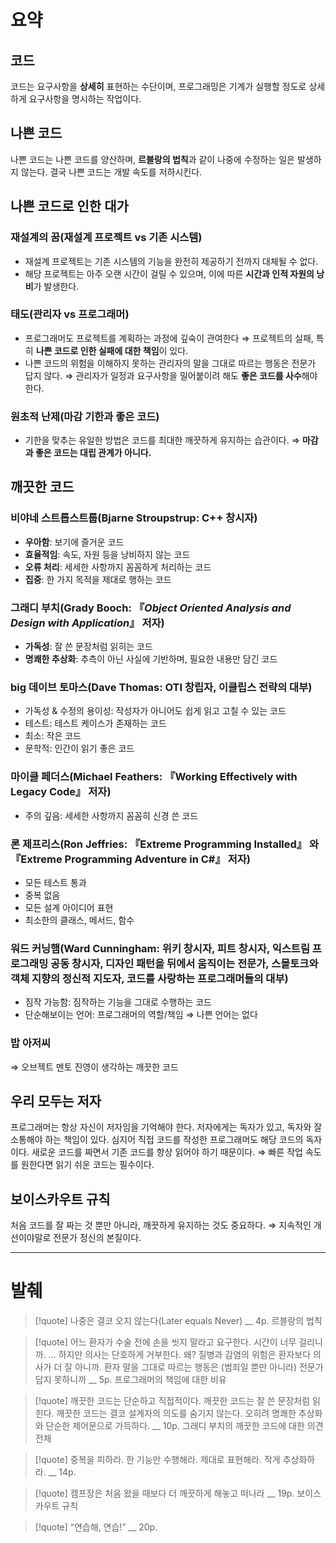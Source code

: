 # 요약

## 코드
코드는 요구사항을 **상세히** 표현하는 수단이며, 프로그래밍은 기계가 실행할 정도로 상세하게 요구사항을 명시하는 작업이다.

## 나쁜 코드
나쁜 코드는 나쁜 코드를 양산하며, **르블랑의 법칙**과 같이 나중에 수정하는 일은 발생하지 않는다.
결국 나쁜 코드는 개발 속도를 저하시킨다.

## 나쁜 코드로 인한 대가
### 재설계의 꿈(재설계 프로젝트 vs 기존 시스템)
- 재설계 프로젝트는 기존 시스템의 기능을 완전히 제공하기 전까지 대체될 수 없다.
- 해당 프로젝트는 아주 오랜 시간이 걸릴 수 있으며, 이에 따른 **시간과 인적 자원의 낭비**가 발생한다.
### 태도(관리자 vs 프로그래머)
- 프로그래머도 프로젝트를 계획하는 과정에 깊숙이 관여한다 ⇒ 프로젝트의 실패, 특히 **나쁜 코드로 인한 실패에 대한 책임**이 있다.
- 나쁜 코드의 위험을 이해하지 못하는 관리자의 말을 그대로 따르는 행동은 전문가 답지 않다. ⇒ 관리자가 일정과 요구사항을 밀어붙이려 해도 **좋은 코드를 사수**해야 한다.
### 원초적 난제(마감 기한과 좋은 코드)
- 기한을 맞추는 유일한 방법은 코드를 최대한 깨끗하게 유지하는 습관이다. ⇒ **마감과 좋은 코드는 대립 관계가 아니다.**

## 깨끗한 코드
### 비야네 스트롭스트룹(Bjarne Stroupstrup: C++ 창시자)
- **우아함**: 보기에 즐거운 코드
- **효율적임**: 속도, 자원 등을 낭비하지 않는 코드
- **오류 처리**: 세세한 사항까지 꼼꼼하게 처리하는 코드
- **집중**: 한 가지 목적을 제대로 행하는 코드
### 그래디 부치(Grady Booch: 『*Object Oriented Analysis and Design with Application*』 저자)
- **가독성**: 잘 쓴 문장처럼 읽히는 코드
- **명쾌한 추상화**: 추측이 아닌 사실에 기반하며, 필요한 내용만 담긴 코드
### big 데이브 토마스(Dave Thomas: OTI 창립자, 이클립스 전략의 대부)
- 가독성 & 수정의 용이성: 작성자가 아니어도 쉽게 읽고 고칠 수 있는 코드
- 테스트: 테스트 케이스가 존재하는 코드
- 최소: 작은 코드
- 문학적: 인간이 읽기 좋은 코드
### 마이클 페더스(Michael Feathers: 『Working Effectively with Legacy Code』 저자)
- 주의 깊음: 세세한 사항까지 꼼꼼히 신경 쓴 코드
### 론 제프리스(Ron Jeffries: 『Extreme Programming Installed』 와 『Extreme Programming Adventure in C#』 저자)
- 모든 테스트 통과
- 중복 없음
- 모든 설계 아이디어 표현
- 최소한의 클래스, 메서드, 함수
### 워드 커닝햄(Ward Cunningham: 위키 창시자, 피트 창시자, 익스트림 프로그래밍 공동 창시자, 디자인 패턴을 뒤에서 움직이는 전문가, 스몰토크와 객체 지향의 정신적 지도자, 코드를 사랑하는 프로그래머들의 대부)
- 짐작 가능함: 짐작하는 기능을 그대로 수행하는 코드
- 단순해보이는 언어: 프로그래머의 역할/책임 ⇒ 나쁜 언어는 없다
### 밥 아저씨
⇒ 오브젝트 멘토 진영이 생각하는 깨끗한 코드

## 우리 모두는 저자
프로그래머는 항상 자신이 저자임을 기억해야 한다. 저자에게는 독자가 있고, 독자와 잘 소통해야 하는 책임이 있다.
심지어 직접 코드를 작성한 프로그래머도 해당 코드의 독자이다. 새로운 코드를 짜면서 기존 코드를 항상 읽어야 하기 때문이다.
⇒ 빠른 작업 속도를 원한다면 읽기 쉬운 코드는 필수이다.

## 보이스카우트 규칙
처음 코드를 잘 짜는 것 뿐만 아니라, 깨끗하게 유지하는 것도 중요하다.
⇒ 지속적인 개선이야말로 전문가 정신의 본질이다.

---

# 발췌

> [!quote]
> 나중은 결코 오지 않는다(Later equals Never)
> __
> 4p. 르블랑의 법칙

> [!quote]
> 어느 환자가 수술 전에 손을 씻지 말라고 요구한다. 시간이 너무 걸리니까.
> …
> 하지만 의사는 단호하게 거부한다. 왜? 질병과 감염의 위험은 환자보다 의사가 더 잘 아니까. 환자 말을 그대로 따르는 행동은 (범죄일 뿐만 아니라) 전문가답지 못하니까
> __
> 5p. 프로그래머의 책임에 대한 비유

> [!quote]
> 깨끗한 코드는 단순하고 직접적이다. 
> 깨끗한 코드는 잘 쓴 문장처럼 읽힌다. 
> 깨끗한 코드는 결코 설계자의 의도를 숨기지 않는다. 
> 오히려 명쾌한 추상화와 단순한 제어문으로 가득하다.
> __
> 10p. 그래디 부치의 깨끗한 코드에 대한 의견 전체

> [!quote]
> 중복을 피하라. 한 기능만 수행해라. 제대로 표현해라. 작게 추상화하라.
> __
> 14p.

> [!quote]
> 캠프장은 처음 왔을 때보다 더 깨끗하게 해놓고 떠나라
> __
> 19p. 보이스카우트 규칙

> [!quote]
> “연습해, 연습!”
> __
> 20p.

